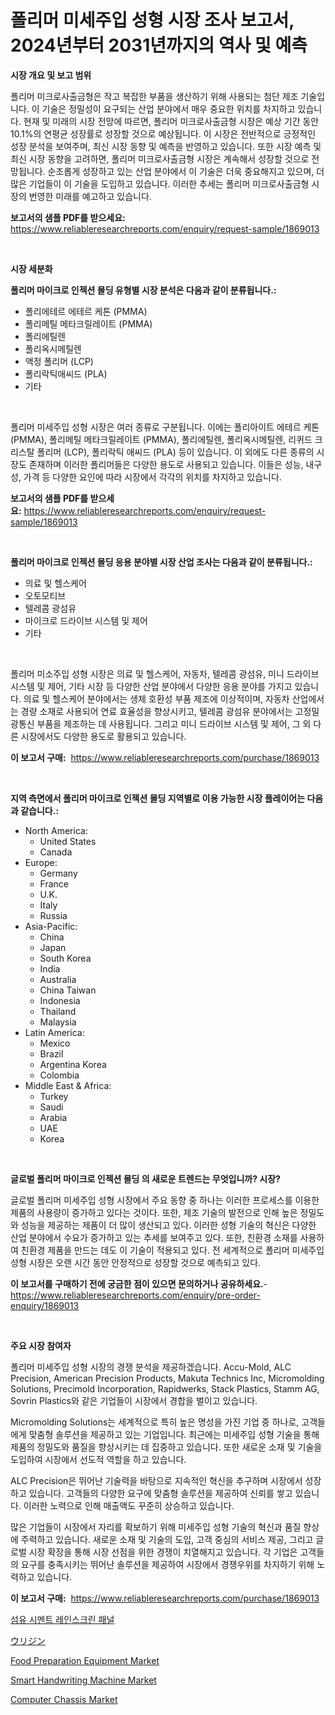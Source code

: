 <p><h1>폴리머 미세주입 성형 시장 조사 보고서, 2024년부터 2031년까지의 역사 및 예측</h1></p><p><strong>시장 개요 및 보고 범위</strong></p>
<p><p>폴리머 미크로사출금형은 작고 복잡한 부품을 생산하기 위해 사용되는 첨단 제조 기술입니다. 이 기술은 정밀성이 요구되는 산업 분야에서 매우 중요한 위치를 차지하고 있습니다. 현재 및 미래의 시장 전망에 따르면, 폴리머 미크로사출금형 시장은 예상 기간 동안 10.1%의 연평균 성장률로 성장할 것으로 예상됩니다. 이 시장은 전반적으로 긍정적인 성장 분석을 보여주며, 최신 시장 동향 및 예측을 반영하고 있습니다. 또한 시장 예측 및 최신 시장 동향을 고려하면, 폴리머 미크로사출금형 시장은 계속해서 성장할 것으로 전망됩니다. 순조롭게 성장하고 있는 산업 분야에서 이 기술은 더욱 중요해지고 있으며, 더 많은 기업들이 이 기술을 도입하고 있습니다. 이러한 추세는 폴리머 미크로사출금형 시장의 번영한 미래를 예고하고 있습니다.</p></p>
<p><strong>보고서의 샘플 PDF를 받으세요:</strong> <a href="https://www.reliableresearchreports.com/enquiry/request-sample/1869013">https://www.reliableresearchreports.com/enquiry/request-sample/1869013</a></p>
<p>&nbsp;</p>
<p><strong>시장 세분화</strong></p>
<p><strong>폴리머 마이크로 인젝션 몰딩 유형별 시장 분석은 다음과 같이 분류됩니다.:</strong></p>
<p><ul><li>폴리에테르 에테르 케톤 (PMMA)</li><li>폴리메틸 메타크릴레이트 (PMMA)</li><li>폴리에틸렌</li><li>폴리옥시메틸렌</li><li>액정 폴리머 (LCP)</li><li>폴리락틱애씨드 (PLA)</li><li>기타</li></ul></p>
<p>&nbsp;</p>
<p><p>폴리머 미세주입 성형 시장은 여러 종류로 구분됩니다. 이에는 폴리아이트 에테르 케톤 (PMMA), 폴리메틸 메타크릴레이트 (PMMA), 폴리에틸렌, 폴리옥시메틸렌, 리퀴드 크리스탈 폴리머 (LCP), 폴리락틱 애씨드 (PLA) 등이 있습니다. 이 외에도 다른 종류의 시장도 존재하며 이러한 폴리머들은 다양한 용도로 사용되고 있습니다. 이들은 성능, 내구성, 가격 등 다양한 요인에 따라 시장에서 각각의 위치를 차지하고 있습니다.</p></p>
<p><strong>보고서의 샘플 PDF를 받으세요:</strong>&nbsp;<a href="https://www.reliableresearchreports.com/enquiry/request-sample/1869013">https://www.reliableresearchreports.com/enquiry/request-sample/1869013</a></p>
<p>&nbsp;</p>
<p><strong> 폴리머 마이크로 인젝션 몰딩 응용 분야별 시장 산업 조사는 다음과 같이 분류됩니다.:</strong></p>
<p><ul><li>의료 및 헬스케어</li><li>오토모티브</li><li>텔레콤 광섬유</li><li>마이크로 드라이브 시스템 및 제어</li><li>기타</li></ul></p>
<p>&nbsp;</p>
<p><p>폴리머 미소주입 성형 시장은 의료 및 헬스케어, 자동차, 텔레콤 광섬유, 미니 드라이브 시스템 및 제어, 기타 시장 등 다양한 산업 분야에서 다양한 응용 분야를 가지고 있습니다. 의료 및 헬스케어 분야에서는 생체 호환성 부품 제조에 이상적이며, 자동차 산업에서는 경량 소재로 사용되어 연료 효율성을 향상시키고, 텔레콤 광섬유 분야에서는 고정밀 광통신 부품을 제조하는 데 사용됩니다. 그리고 미니 드라이브 시스템 및 제어, 그 외 다른 시장에서도 다양한 용도로 활용되고 있습니다.</p></p>
<p><strong>이 보고서 구매:</strong>&nbsp; <a href="https://www.reliableresearchreports.com/purchase/1869013">https://www.reliableresearchreports.com/purchase/1869013</a></p>
<p>&nbsp;</p>
<p><strong>지역 측면에서 폴리머 마이크로 인젝션 몰딩 지역별로 이용 가능한 시장 플레이어는 다음과 같습니다.:</strong></p>
<p><ul>
    <li>
        North America:
        <ul>
            <li>United States</li>
            <li>Canada</li>
        </ul>
    </li>
    <li>
        Europe:
        <ul>
            <li>Germany</li>
            <li>France</li>
            <li>U.K.</li>
            <li>Italy</li>
            <li>Russia</li>
        </ul>
    </li>
    <li>
        Asia-Pacific:
        <ul>
            <li>China</li>
            <li>Japan</li>
            <li>South Korea</li>
            <li>India</li>
            <li>Australia</li>
            <li>China Taiwan</li>
            <li>Indonesia</li>
            <li>Thailand</li>
            <li>Malaysia</li>
        </ul>
    </li>
    <li>
        Latin America:
        <ul>
            <li>Mexico</li>
            <li>Brazil</li>
            <li>Argentina Korea</li>
            <li>Colombia</li>
        </ul>
    </li>
    <li>
        Middle East & Africa:
        <ul>
            <li>Turkey</li>
            <li>Saudi</li>
            <li>Arabia</li>
            <li>UAE</li>
            <li>Korea</li>
        </ul>
    </li>
    </ul></p>
<p>&nbsp;</p>
<p><strong>글로벌 폴리머 마이크로 인젝션 몰딩 의 새로운 트렌드는 무엇입니까? 시장?</strong></p>
<p><p>글로벌 폴리머 미세주입 성형 시장에서 주요 동향 중 하나는 이러한 프로세스를 이용한 제품의 사용량이 증가하고 있다는 것이다. 또한, 제조 기술의 발전으로 인해 높은 정밀도와 성능을 제공하는 제품이 더 많이 생산되고 있다. 이러한 성형 기술의 혁신은 다양한 산업 분야에서 수요가 증가하고 있는 추세를 보여주고 있다. 또한, 친환경 소재를 사용하여 친환경 제품을 만드는 데도 이 기술이 적용되고 있다. 전 세계적으로 폴리머 미세주입 성형 시장은 오랜 시간 동안 안정적으로 성장할 것으로 예측되고 있다.</p></p>
<p><strong>이 보고서를 구매하기 전에 궁금한 점이 있으면 문의하거나 공유하세요.</strong>- <a href="https://www.reliableresearchreports.com/enquiry/pre-order-enquiry/1869013">https://www.reliableresearchreports.com/enquiry/pre-order-enquiry/1869013</a></p>
<p>&nbsp;</p>
<p><strong>주요 시장 참여자</strong></p>
<p><p>폴리머 미세주입 성형 시장의 경쟁 분석을 제공하겠습니다. Accu-Mold, ALC Precision, American Precision Products, Makuta Technics Inc, Micromolding Solutions, Precimold Incorporation, Rapidwerks, Stack Plastics, Stamm AG, Sovrin Plastics와 같은 기업들이 시장에서 경합을 벌이고 있습니다.</p><p>Micromolding Solutions는 세계적으로 특히 높은 명성을 가진 기업 중 하나로, 고객들에게 맞춤형 솔루션을 제공하고 있는 기업입니다. 최근에는 미세주입 성형 기술을 통해 제품의 정밀도와 품질을 향상시키는 데 집중하고 있습니다. 또한 새로운 소재 및 기술을 도입하여 시장에서 선도적 역할을 하고 있습니다.</p><p>ALC Precision은 뛰어난 기술력을 바탕으로 지속적인 혁신을 추구하며 시장에서 성장하고 있습니다. 고객들의 다양한 요구에 맞춤형 솔루션을 제공하여 신뢰를 쌓고 있습니다. 이러한 노력으로 인해 매출액도 꾸준히 상승하고 있습니다.</p><p>많은 기업들이 시장에서 자리를 확보하기 위해 미세주입 성형 기술의 혁신과 품질 향상에 주력하고 있습니다. 새로운 소재 및 기술의 도입, 고객 중심의 서비스 제공, 그리고 글로벌 시장 확장을 통해 시장 선점을 위한 경쟁이 치열해지고 있습니다. 각 기업은 고객들의 요구를 충족시키는 뛰어난 솔루션을 제공하여 시장에서 경쟁우위를 차지하기 위해 노력하고 있습니다.</p></p>
<p><strong>이 보고서 구매:</strong>&nbsp;&nbsp;<a href="https://www.reliableresearchreports.com/purchase/1869013">https://www.reliableresearchreports.com/purchase/1869013</a></p>
<p><p><a href="https://github.com/lkwggful07722/Market-Research-Report-List-1/blob/main/93587833091.md">섬유 시멘트 레인스크린 패널</a></p><p><a href="https://github.com/ycmtqqhvk3273/Market-Research-Report-List-1/blob/main/12131293548.md">ウリジン</a></p><p><a href="https://view.publitas.com/reportprime-1/food-preparation-equipment-market-analysis-examines-its-scope-on-growth-opportunities-and-forecasted-trends-spanning-from-2024-to-2031/">Food Preparation Equipment Market</a></p><p><a href="https://issuu.com/reportprime-2/docs/smart-handwriting-machine-market-size-2030.pptx">Smart Handwriting Machine Market</a></p><p><a href="https://github.com/ashepherd82/Market-Research-Report-List-3/blob/main/computer-chassis-market.md">Computer Chassis Market</a></p></p>
